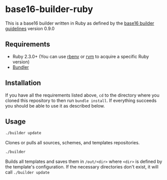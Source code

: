 # base16-builder-ruby

This is a base16 builder written in Ruby as defined by the [base16 builder
guidelines](https://github.com/tinted-theming/home/blob/cc34890294402b9052b528e107f5b6b5ae15fdff/builder.md)
version 0.9.0

## Requirements

* Ruby 2.3.0+ (You can use [rbenv](https://github.com/rbenv/rbenv) or
  [rvm](https://rvm.io/) to acquire a specific Ruby version)
* [Bundler](http://bundler.io/)

## Installation

If you have all the requirements listed above, `cd` to the directory where you
cloned this repository to then run `bundle install`. If everything succeeds you
should be able to use it as described below.

## Usage

```sh
./builder update
```
Clones or pulls all sources, schemes, and templates repositories.

```sh
./builder
```

Builds all templates and saves them in `/out/<dir>` where `<dir>` is defined by
the template's configuration. If the necessary directories don't exist, it will
call `./builder update`
